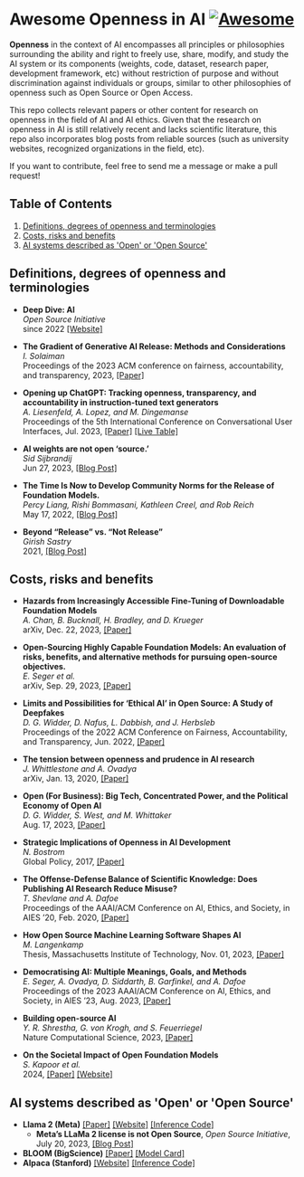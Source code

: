 # Awesome Openness in AI [![Awesome](https://awesome.re/badge.svg)](https://awesome.re)

**Openness** in the context of AI encompasses all principles or philosophies surrounding the ability and right to freely use, share, modify, and study the AI system or its components (weights, code, dataset, research paper, development framework, etc)  without restriction of purpose and without discrimination against individuals or groups, similar to other philosophies of openness such as Open Source or Open Access. 

This repo collects relevant papers or other content for research on openness in the field of AI and AI ethics. Given that the research on openness in AI is still relatively recent and lacks scientific literature, this repo also incorporates blog posts from reliable sources (such as university websites, recognized organizations in the field, etc).

If you want to contribute, feel free to send me a message or make a pull request!

## Table of Contents

1. [Definitions, degrees of openness and terminologies](#definitions-degrees-of-openness-and-terminologies)
2. [Costs, risks and benefits](#costs-risks-and-benefits)
3. [AI systems described as 'Open' or 'Open Source'](#ai-systems-described-as-open-or-open-source)


## Definitions, degrees of openness and terminologies

- **Deep Dive: AI** <br>
*Open Source Initiative* <br>
since 2022 [[Website]](https://opensource.org/deepdive)

- **The Gradient of Generative AI Release: Methods and Considerations** <br>
*I. Solaiman* <br>
Proceedings of the 2023 ACM conference on fairness, accountability, and transparency, 2023, [[Paper]](http://arxiv.org/abs/2302.04844)

- **Opening up ChatGPT: Tracking openness, transparency, and accountability in instruction-tuned text generators** <br>
*A. Liesenfeld, A. Lopez, and M. Dingemanse* <br>
Proceedings of the 5th International Conference on Conversational User Interfaces, Jul. 2023, [[Paper]](https://arxiv.org/abs/2307.05532) [[Live Table]](https://opening-up-chatgpt.github.io/)

- **AI weights are not open ‘source.’** <br>
*Sid Sijbrandij* <br>
Jun 27, 2023, [[Blog Post]](https://opencoreventures.com/blog/2023-06-27-ai-weights-are-not-open-source/)

- **The Time Is Now to Develop Community Norms for the Release of Foundation Models.** <br>
*Percy Liang, Rishi Bommasani, Kathleen Creel, and Rob Reich* <br>
May 17, 2022, [[Blog Post]](https://hai.stanford.edu/news/time-now-develop-community-norms-release-foundation-models)

- **Beyond “Release” vs. “Not Release”** <br>
*Girish Sastry* <br>
2021, [[Blog Post]](https://crfm.stanford.edu/commentary/2021/10/18/sastry.html)

## Costs, risks and benefits

- **Hazards from Increasingly Accessible Fine-Tuning of Downloadable Foundation Models** <br>
*A. Chan, B. Bucknall, H. Bradley, and D. Krueger* <br>
arXiv, Dec. 22, 2023, [[Paper]](http://arxiv.org/abs/2312.14751)

- **Open-Sourcing Highly Capable Foundation Models: An evaluation of risks, benefits, and alternative methods for pursuing open-source objectives.** <br>
*E. Seger et al.* <br>
arXiv, Sep. 29, 2023, [[Paper]](http://arxiv.org/abs/2311.09227)

- **Limits and Possibilities for ‘Ethical AI’ in Open Source: A Study of Deepfakes** <br>
*D. G. Widder, D. Nafus, L. Dabbish, and J. Herbsleb* <br>
Proceedings of the 2022 ACM Conference on Fairness, Accountability, and Transparency, Jun. 2022, [[Paper]](https://dl.acm.org/doi/abs/10.1145/3531146.3533779)

- **The tension between openness and prudence in AI research** <br>
*J. Whittlestone and A. Ovadya* <br>
arXiv, Jan. 13, 2020, [[Paper]](10.48550/arXiv.1910.01170)

- **Open (For Business): Big Tech, Concentrated Power, and the Political Economy of Open AI** <br>
*D. G. Widder, S. West, and M. Whittaker* <br>
Aug. 17, 2023, [[Paper]](https://papers.ssrn.com/sol3/papers.cfm?abstract_id=4543807)

- **Strategic Implications of Openness in AI Development** <br>
*N. Bostrom* <br>
Global Policy, 2017, [[Paper]](https://onlinelibrary.wiley.com/doi/full/10.1111/1758-5899.12403)

- **The Offense-Defense Balance of Scientific Knowledge: Does Publishing AI Research Reduce Misuse?** <br>
  *T. Shevlane and A. Dafoe* <br>
  Proceedings of the AAAI/ACM Conference on AI, Ethics, and Society, in AIES ’20, Feb. 2020, [[Paper]](https://arxiv.org/abs/2001.00463)

- **How Open Source Machine Learning Software Shapes AI** <br>
*M. Langenkamp* <br>
Thesis, Massachusetts Institute of Technology, Nov. 01, 2023, [[Paper]](https://dspace.mit.edu/handle/1721.1/145076)

- **Democratising AI: Multiple Meanings, Goals, and Methods** <br>
*E. Seger, A. Ovadya, D. Siddarth, B. Garfinkel, and A. Dafoe* <br>
Proceedings of the 2023 AAAI/ACM Conference on AI, Ethics, and Society, in AIES ’23, Aug. 2023, [[Paper]](https://arxiv.org/abs/2303.12642)

- **Building open-source AI** <br>
*Y. R. Shrestha, G. von Krogh, and S. Feuerriegel* <br>
Nature Computational Science, 2023, [[Paper]](https://www.nature.com/articles/s43588-023-00540-0#:~:text=Artificial%20intelligence%20(AI)%20drives%20innovation,%2C%20collaboration%2C%20responsibility%20and%20interoperability)

- **On the Societal Impact of Open Foundation Models** <br>
*S. Kapoor et al.* <br>
2024, [[Paper]](https://crfm.stanford.edu/open-fms/paper.pdf) [[Website]](https://crfm.stanford.edu/open-fms/#:~:text=Open%20foundation%20models%20can%20distribute,accelerate%20science%2C%20and%20enable%20transparency)

## AI systems described as 'Open' or 'Open Source'

- **Llama 2 (Meta)** [[Paper]](https://arxiv.org/abs/2307.09288) [[Website]](https://llama.meta.com/) [[Inference Code]](https://github.com/facebookresearch/llama)
  - **Meta’s LLaMa 2 license is not Open Source**, *Open Source Initiative*, July 20, 2023, [[Blog Post]](https://opensource.org/blog/metas-llama-2-license-is-not-open-source)
- **BLOOM (BigScience)** [[Paper]](https://arxiv.org/abs/2211.05100) [[Model Card]](https://huggingface.co/bigscience/bloom)
- **Alpaca (Stanford)** [[Website]](https://crfm.stanford.edu/2023/03/13/alpaca.html) [[Inference Code]](https://github.com/tatsu-lab/stanford_alpaca)

